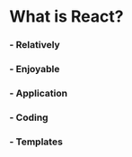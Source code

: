 # What is React?

### - **R**elatively

### - **E**njoyable

### - **A**pplication

### - **C**oding

### - **T**emplates
